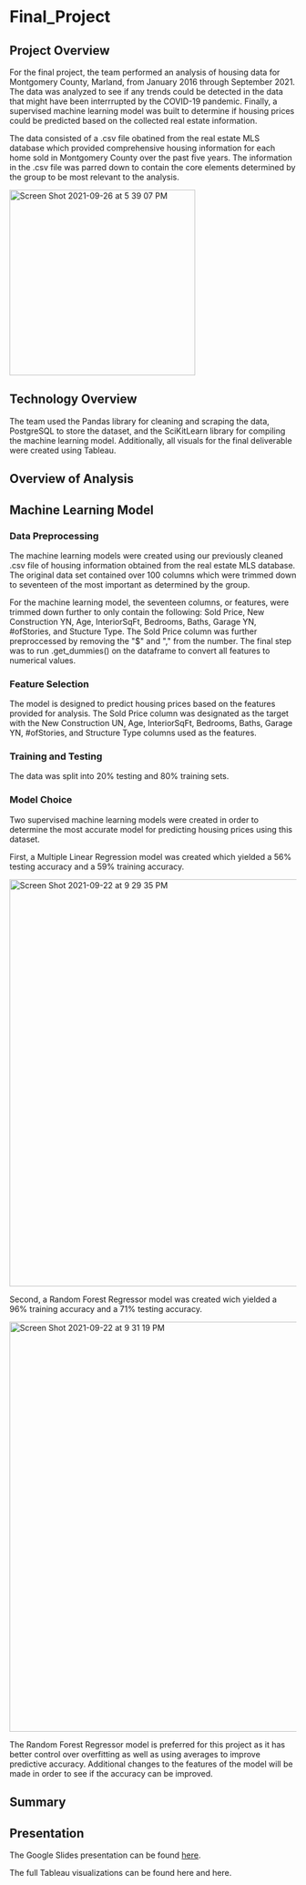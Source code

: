 # Final_Project

## Project Overview

For the final project, the team performed an analysis of housing data for Montgomery County, Marland, from January 2016 through September 2021. The data was analyzed to see if any trends could be detected in the data that might have been interrrupted by the COVID-19 pandemic. Finally, a supervised machine learning model was built to determine if housing prices could be predicted based on the collected real estate information.

The data consisted of a .csv file obatined from the real estate MLS database which provided comprehensive housing information for each home sold in Montgomery County over the past five years. The information in the .csv file was parred down to contain the core elements determined by the group to be most relevant to the analysis.

<img width="326" alt="Screen Shot 2021-09-26 at 5 39 07 PM" src="https://user-images.githubusercontent.com/82982901/134825053-6cb0d9ba-6ae5-490d-a8ab-8c74dbd06e09.png">

## Technology Overview

The team used the Pandas library for cleaning and scraping the data, PostgreSQL to store the dataset, and the SciKitLearn library for compiling the machine learning model. Additionally, all visuals for the final deliverable were created using Tableau.

## Overview of Analysis



## Machine Learning Model

### Data Preprocessing

The machine learning models were created using our previously cleaned .csv file of housing information obtained from the real estate MLS database. The original data set contained over 100 columns which were trimmed down to seventeen of the most important as determined by the group.

For the machine learning model, the seventeen columns, or features, were trimmed down further to only contain the following: Sold Price, New Construction YN, Age, InteriorSqFt, Bedrooms, Baths, Garage YN, #ofStories, and Stucture Type. The Sold Price column was further preproccessed by removing the "$" and "," from the number. The final step was to run .get_dummies() on the dataframe to convert all features to numerical values.

### Feature Selection

The model is designed to predict housing prices based on the features provided for analysis. The Sold Price column was designated as the target with the New Construction UN, Age, InteriorSqFt, Bedrooms, Baths, Garage YN, #ofStories, and Structure Type columns used as the features. 

### Training and Testing

The data was split into 20% testing and 80% training sets.

### Model Choice

Two supervised machine learning models were created in order to determine the most accurate model for predicting housing prices using this dataset.

First, a Multiple Linear Regression model was created which yielded a 56% testing accuracy and a 59% training accuracy.

<img width="715" alt="Screen Shot 2021-09-22 at 9 29 35 PM" src="https://user-images.githubusercontent.com/82982901/134824560-60cd78a9-ac3c-4f9b-95ca-53d15506b3eb.png">

Second, a Random Forest Regressor model was created wich yielded a 96% training accuracy and a 71% testing accuracy.

<img width="720" alt="Screen Shot 2021-09-22 at 9 31 19 PM" src="https://user-images.githubusercontent.com/82982901/134824553-b2f12a50-1669-4b03-934a-4980fe79a1f6.png">

The Random Forest Regressor model is preferred for this project as it has better control over overfitting as well as using averages to improve predictive accuracy. Additional changes to the features of the model will be made in order to see if the accuracy can be improved.

## Summary



## Presentation
The Google Slides presentation can be found [here](https://docs.google.com/presentation/d/1-4T5Qp4jW8rH_IEMHoFSeD3qF8_sQpcPtzCkrLryhHk/edit?usp=sharing).

The full Tableau visualizations can be found here and here.
